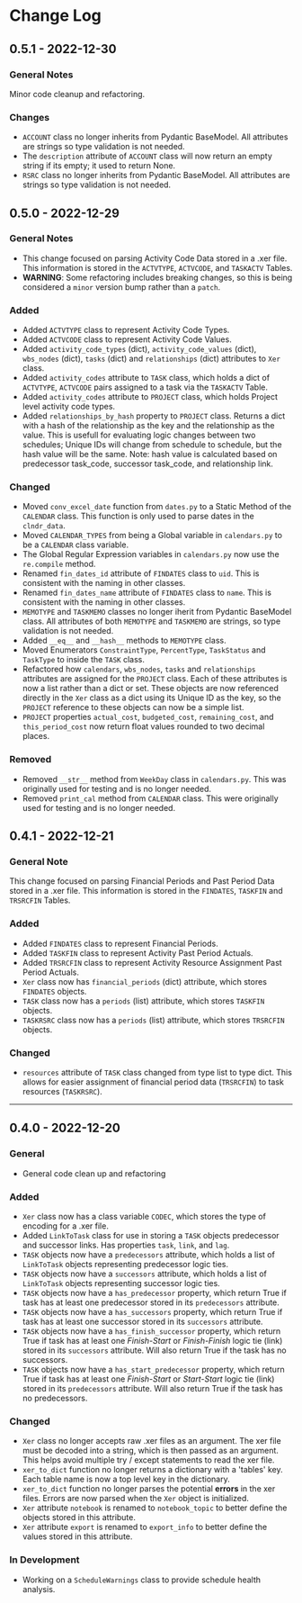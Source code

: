 # Change Log  
## 0.5.1 - 2022-12-30
### General Notes
Minor code cleanup and refactoring.
### Changes
* `ACCOUNT` class no longer inherits from Pydantic BaseModel. All attributes are strings so type validation is not needed.
* The `description` attribute of `ACCOUNT` class will now return an empty string if its empty; it used to return None.
* `RSRC` class no longer inherits from Pydantic BaseModel. All attributes are strings so type validation is not needed.
## 0.5.0 - 2022-12-29
### General Notes
* This change focused on parsing Activity Code Data stored in a .xer file. This information is stored in the `ACTVTYPE`, `ACTVCODE`, and `TASKACTV` Tables.  
* **WARNING**: Some refactoring includes breaking changes, so this is being considered a `minor` version bump rather than a `patch`.
### Added
* Added `ACTVTYPE` class to represent Activity Code Types.
* Added `ACTVCODE` class to represent Activity Code Values.
* Added `activity_code_types` (dict), `activity_code_values` (dict), `wbs_nodes` (dict), `tasks` (dict) and `relationships` (dict) attributes to `Xer` class. 
* Added `activity_codes` attribute to `TASK` class, which holds a dict of `ACTVTYPE`, `ACTVCODE` pairs assigned to a task via the `TASKACTV` Table.
* Added `activity_codes` attribute to `PROJECT` class, which holds Project level activity code types.
* Added `relationships_by_hash` property to `PROJECT` class. Returns a dict with a hash of the relationship as the key and the relationship as the value. This is usefull for evaluating logic changes between two schedules; Unique IDs will change from schedule to schedule, but the hash value will be the same. Note: hash value is calculated based on predecessor task_code, successor task_code, and relationship link.
### Changed
* Moved `conv_excel_date` function from `dates.py` to a Static Method of the `CALENDAR` class. This function is only used to parse dates in the `clndr_data`.
* Moved `CALENDAR_TYPES` from being a Global variable in `calendars.py` to be a `CALENDAR` class variable.
* The Global Regular Expression variables in `calendars.py` now use the `re.compile` method.
* Renamed `fin_dates_id` attribute of `FINDATES` class to `uid`. This is consistent with the naming in other classes.
* Renamed `fin_dates_name` attribute of `FINDATES` class to `name`. This is consistent with the naming in other classes.
* `MEMOTYPE` and `TASKMEMO` classes no longer iherit from Pydantic BaseModel class. All attributes of both `MEMOTYPE` and `TASKMEMO` are strings, so type validation is not needed.
* Added `__eq__` and `__hash__` methods to `MEMOTYPE` class.
* Moved Enumerators `ConstraintType`, `PercentType`, `TaskStatus` and `TaskType` to inside the `TASK` class.
* Refactored how `calendars`, `wbs_nodes`, `tasks` and `relationships` attributes are assigned for the `PROJECT` class. Each of these attributes is now a list rather than a dict or set. These objects are now referenced directly in the `Xer` class as a dict using its Unique ID as the key, so the `PROJECT` reference to these objects can now be a simple list.
* `PROJECT` properties `actual_cost`, `budgeted_cost`, `remaining_cost`, and `this_period_cost` now return float values rounded to two decimal places.
### Removed
* Removed `__str__` method from `WeekDay` class in `calendars.py`. This was originally used for testing and is no longer needed.
* Removed `print_cal` method from `CALENDAR` class. This were originally used for testing and is no longer needed.

## 0.4.1 - 2022-12-21
### General Note
This change focused on parsing Financial Periods and Past Period Data stored in a .xer file. This information is stored in the `FINDATES`, `TASKFIN` and `TRSRCFIN` Tables. 
### Added  
* Added `FINDATES` class to represent Financial Periods.
* Added `TASKFIN` class to represent Activity Past Period Actuals.
* Added `TRSRCFIN` class to represent Activity Resource Assignment Past Period Actuals.
* `Xer` class now has `financial_periods` (dict) attribute, which stores `FINDATES` objects.
* `TASK` class now has a `periods` (list) attribute, which stores `TASKFIN` objects.
* `TASKRSRC` class now has a `periods` (list) attribute, which stores `TRSRCFIN` objects.
### Changed
* `resources` attribute of `TASK` class changed from type list to type dict. This allows for easier assignment of financial period data (`TRSRCFIN`) to task resources (`TASKRSRC`).
---
## 0.4.0 - 2022-12-20
### General
* General code clean up and refactoring
### Added  
* `Xer` class now has a class variable `CODEC`, which stores the type of encoding for a .xer file.
* Added `LinkToTask` class for use in storing a `TASK` objects predecessor and successor links. Has properties `task`, `link`, and `lag`.
* `TASK` objects now have a `predecessors` attribute, which holds a list of `LinkToTask` objects representing predecessor logic ties.
* `TASK` objects now have a `successors` attribute, which holds a list of `LinkToTask` objects representing successor logic ties.
* `TASK` objects now have a `has_predecessor` property, which return True if task has at least one predecessor stored in its `predecessors` attribute.
* `TASK` objects now have a `has_successors` property, which return True if task has at least one successor stored in its `successors` attribute.
* `TASK` objects now have a `has_finish_successor` property, which return True if task has at least one *Finish-Start* or *Finish-Finish* logic tie (link) stored in its `successors` attribute. Will also return True if the task has no successors.
* `TASK` objects now have a `has_start_predecessor` property, which return True if task has at least one *Finish-Start* or *Start-Start* logic tie (link) stored in its `predecessors` attribute. Will also return True if the task has no predecessors.
### Changed
* `Xer` class no longer accepts raw .xer files as an argument. The xer file must be decoded into a string, which is then passed as an argument. This helps avoid multiple try / except statements to read the xer file. 
* `xer_to_dict` function no longer returns a dictionary with a 'tables' key. Each table name is now a top level key in the dictionary.
* `xer_to_dict` function no longer parses the potential **errors** in the xer files. Errors are now parsed when the `Xer` object is initialized.
* `Xer` attribute `notebook` is renamed to `notebook_topic` to better define the objects stored in this attribute.
* `Xer` attribute `export` is renamed to `export_info` to better define the values stored in this attribute.
### In Development
* Working on a `ScheduleWarnings` class to provide schedule health analysis.
